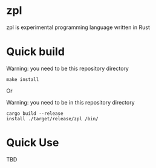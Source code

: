 # zpl

zpl is experimental programming language written in Rust

# Quick build

Warning: you need to be this repository directory
```console
make install
```

Or

Warning: you need to be in this repository directory
```console
cargo build --release
install ./target/release/zpl /bin/
```

# Quick Use

TBD
